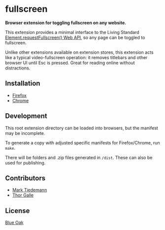 # fullscreen

**Browser extension for toggling fullscreen on any website.**

This extension provides a minimal interface to the Living Standard [Element.requestFullscreen() Web API](https://developer.mozilla.org/en-US/docs/Web/API/Element/requestFullScreen), so any page can be toggled to fullscreen.

Unlike other extensions available on extension stores, this extension acts like a typical video-fullscreen operation: it removes titlebars and other browser UI until Esc is pressed. Great for reading online without distractions.

## Installation

- [Firefox](https://addons.mozilla.org/en-US/firefox/addon/fullscreen-any-site)
- [Chrome](https://chrome.google.com/webstore/detail/fullscreen/fkbigbddainndbfabdcmbhgionobgina)

## Development

This root extension directory can be loaded into browsers, but the manifest may be incomplete.

To generate a copy with adjusted specific manifests for Firefox/Chrome, run `make`.

There will be folders and .zip files generated in `/dist`. These can also be used for publishing.

## Contributors

- [Mark Tiedemann](https://github.com/MarkTiedemann)
- [Thor Galle](https://github.com/th0rgall)

## License

[Blue Oak](https://blueoakcouncil.org/license/1.0.0)
